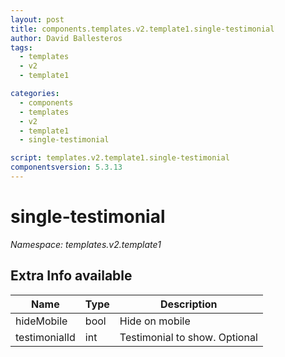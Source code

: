 ```yaml
---
layout: post
title: components.templates.v2.template1.single-testimonial
author: David Ballesteros
tags:
  - templates
  - v2
  - template1

categories:
  - components
  - templates
  - v2
  - template1
  - single-testimonial

script: templates.v2.template1.single-testimonial
componentsversion: 5.3.13
---
```

# single-testimonial

*Namespace: templates.v2.template1*

## Extra Info available

| Name | Type | Description |
| --- | --- | --- |
| hideMobile | bool | Hide on mobile |
| testimonialId | int | Testimonial to show. Optional |
